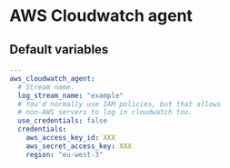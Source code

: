 # AWS Cloudwatch agent

<!--TOC-->
<!--ENDTOC-->

<!--ROLEVARS-->
## Default variables
```yaml
---
aws_cloudwatch_agent:
  # Stream name.
  log_stream_name: "example"
  # You'd normally use IAM policies, but that allows
  # non-AWS servers to log in cloudwatch too.
  use_credentials: false
  credentials:
    aws_access_key_id: XXX
    aws_secret_access_key: XXX
    region: "eu-west-3"

```

<!--ENDROLEVARS-->

